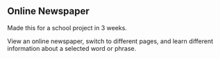 **Online Newspaper**
---------------------------------------
Made this for a school project in 3 weeks.

View an online newspaper, switch to different pages, and learn different information about a selected word or phrase.
